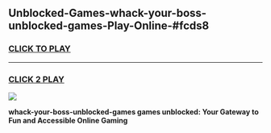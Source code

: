 
## Unblocked-Games-whack-your-boss-unblocked-games-Play-Online-#fcds8
<h3>
<a href="https://premium.freeplayer.one?title=whack-your-boss-unblocked-games&ref=27F">CLICK TO PLAY</a></h3>
<hr>

<h3>
<a href="https://premium.freeplayer.one?title=whack-your-boss-unblocked-games&ref=27F">CLICK 2 PLAY</a>
  
</h3>

<a href="https://premium.freeplayer.one?title=whack-your-boss-unblocked-games&ref=27F"><img src="https://clearcache.store/games.png"></a>


**whack-your-boss-unblocked-games games unblocked: Your Gateway to Fun and Accessible Online Gaming**
